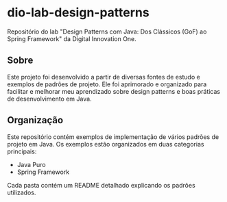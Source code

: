 # dio-lab-design-patterns
Repositório do lab "Design Patterns com Java: Dos Clássicos (GoF) ao Spring Framework" da Digital Innovation One.


## Sobre
Este projeto foi desenvolvido a partir de diversas fontes de estudo e exemplos de padrões de projeto. Ele foi aprimorado e organizado para facilitar e melhorar meu aprendizado sobre design patterns e boas práticas de desenvolvimento em Java.

## Organização
Este repositório contém exemplos de implementação de vários padrões de projeto em Java. Os exemplos estão organizados em duas categorias principais:

- Java Puro
- Spring Framework

Cada pasta contém um README detalhado explicando os padrões utilizados.